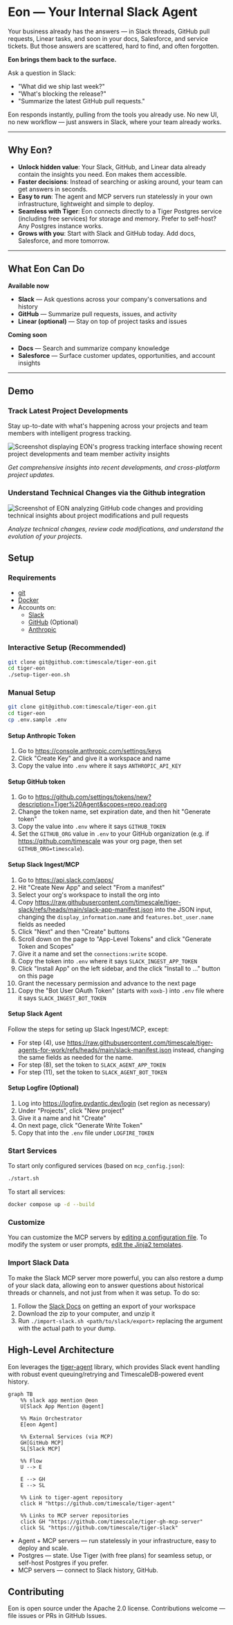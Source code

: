 # Eon — Your Internal Slack Agent

Your business already has the answers — in Slack threads, GitHub pull requests, Linear tasks, and soon in your docs, Salesforce, and service tickets. But those answers are scattered, hard to find, and often forgotten.

**Eon brings them back to the surface.**

Ask a question in Slack:
- "What did we ship last week?"
- "What's blocking the release?"
- "Summarize the latest GitHub pull requests."

Eon responds instantly, pulling from the tools you already use. No new UI, no new workflow — just answers in Slack, where your team already works.

---

## Why Eon?

- **Unlock hidden value**: Your Slack, GitHub, and Linear data already contain the insights you need. Eon makes them accessible.
- **Faster decisions**: Instead of searching or asking around, your team can get answers in seconds.
- **Easy to run**: The agent and MCP servers run statelessly in your own infrastructure, lightweight and simple to deploy.
- **Seamless with Tiger**: Eon connects directly to a Tiger Postgres service (including free services) for storage and memory. Prefer to self-host? Any Postgres instance works.
- **Grows with you**: Start with Slack and GitHub today. Add docs, Salesforce, and more tomorrow.

---

## What Eon Can Do

**Available now**
- **Slack** — Ask questions across your company's conversations and history
- **GitHub** — Summarize pull requests, issues, and activity
- **Linear (optional)** — Stay on top of project tasks and issues

**Coming soon**
- **Docs** — Search and summarize company knowledge
- **Salesforce** — Surface customer updates, opportunities, and account insights

---

## Demo

### Track Latest Project Developments

Stay up-to-date with what's happening across your projects and team members with intelligent progress tracking.

![Screenshot displaying EON's progress tracking interface showing recent project developments and team member activity insights](./images/progress.png)

*Get comprehensive insights into recent developments, and cross-platform project updates.*

### Understand Technical Changes via the Github integration

![Screenshot of EON analyzing GitHub code changes and providing technical insights about project modifications and pull requests](./images/github.png)

*Analyze technical changes, review code modifications, and understand the evolution of your projects.*

## Setup

### Requirements

* [git](https://git-scm.com/)
* [Docker](https://www.docker.com/)
* Accounts on:
  * [Slack](https://slack.com/)
  * [GitHub](https://github.com/) (Optional)
  * [Anthropic](https://www.anthropic.com/)

### Interactive Setup (Recommended)

``` bash
git clone git@github.com:timescale/tiger-eon.git
cd tiger-eon
./setup-tiger-eon.sh
```

### Manual Setup

```bash
git clone git@github.com:timescale/tiger-eon.git
cd tiger-eon
cp .env.sample .env
```

#### Setup Anthropic Token

1. Go to https://console.anthropic.com/settings/keys
2. Click "Create Key" and give it a workspace and name
3. Copy the value into `.env` where it says `ANTHROPIC_API_KEY`

#### Setup GitHub token

1. Go to https://github.com/settings/tokens/new?description=Tiger%20Agent&scopes=repo,read:org
2. Change the token name, set expiration date, and then hit "Generate token"
3. Copy the value into `.env` where it says `GITHUB_TOKEN`
4. Set the `GITHUB_ORG` value in `.env` to your GitHub organization (e.g. if https://github.com/timescale was your org page, then set `GITHUB_ORG=timescale`).

#### Setup Slack Ingest/MCP

1. Go to https://api.slack.com/apps/
2. Hit "Create New App" and select "From a manifest"
3. Select your org's workspace to install the org into
4. Copy https://raw.githubusercontent.com/timescale/tiger-slack/refs/heads/main/slack-app-manifest.json into the JSON input, changing the `display_information.name` and `features.bot_user.name` fields as needed
5. Click "Next" and then "Create" buttons
6. Scroll down on the page to "App-Level Tokens" and click "Generate Token and Scopes"
7. Give it a name and set the `connections:write` scope.
8. Copy the token into `.env` where it says `SLACK_INGEST_APP_TOKEN`
9. Click "Install App" on the left sidebar, and the click "Install to ..." button on this page
10. Grant the necessary permission and advance to the next page
11. Copy the "Bot User OAuth Token" (starts with `xoxb-`) into `.env` file where it says `SLACK_INGEST_BOT_TOKEN`

#### Setup Slack Agent

Follow the steps for seting up Slack Ingest/MCP, except:

* For step (4), use https://raw.githubusercontent.com/timescale/tiger-agents-for-work/refs/heads/main/slack-manifest.json instead, changing the same fields as needed for the name.
* For step (8), set the token to `SLACK_AGENT_APP_TOKEN`
* For step (11), set the token to `SLACK_AGENT_BOT_TOKEN`

#### Setup Logfire (Optional)

1. Log into https://logfire.pydantic.dev/login (set region as necessary)
2. Under "Projects", click "New project"
3. Give it a name and hit "Create"
4. On next page, click "Generate Write Token"
5. Copy that into the `.env` file under `LOGFIRE_TOKEN`

### Start Services

To start only configured services (based on `mcp_config.json`):

```bash
./start.sh
```

To start all services:

```bash
docker compose up -d --build
```

### Customize

You can customize the MCP servers by [editing a configuration file](/docs/mcp-config.md). To modify the system or user prompts, [edit the Jinja2 templates](/docs/prompts.md).

### Import Slack Data

To make the Slack MCP server more powerful, you can also restore a dump of your slack data, allowing eon to answer questions about historical
threads or channels, and not just from when it was setup. To do so:

1. Follow the [Slack Docs](https://slack.com/help/articles/201658943-Export-your-workspace-data) on getting an export of your workspace
2. Download the zip to your computer, and unzip it
3. Run `./import-slack.sh <path/to/slack/export>` replacing the argument with the actual path to your dump.

## High-Level Architecture

Eon leverages the [tiger-agent](https://github.com/timescale/tiger-agent) library, which provides Slack event handling with robust event queuing/retrying and TimescaleDB-powered event history.

```mermaid
graph TB
    %% slack app mention @eon
    U[Slack App Mention @agent]

    %% Main Orchestrator
    E[eon Agent]

    %% External Services (via MCP)
    GH[GitHub MCP]
    SL[Slack MCP]

    %% Flow
    U --> E

    E --> GH
    E --> SL

    %% Link to tiger-agent repository
    click H "https://github.com/timescale/tiger-agent"

    %% Links to MCP server repositories
    click GH "https://github.com/timescale/tiger-gh-mcp-server"
    click SL "https://github.com/timescale/tiger-slack"
```

* Agent + MCP servers — run statelessly in your infrastructure, easy to deploy and scale.
* Postgres — state. Use Tiger (with free plans) for seamless setup, or self-host Postgres if you prefer.
* MCP servers — connect to Slack history, GitHub.

## Contributing

Eon is open source under the Apache 2.0 license.
Contributions welcome — file issues or PRs in GitHub Issues.
